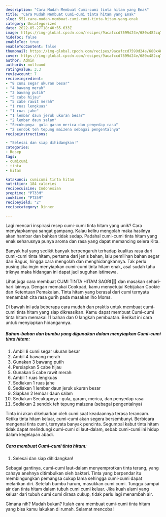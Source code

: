 ```yaml
---
description: "Cara Mudah Membuat Cumi-cumi tinta hitam yang Enak"
title: "Cara Mudah Membuat Cumi-cumi tinta hitam yang Enak"
slug: 551-cara-mudah-membuat-cumi-cumi-tinta-hitam-yang-enak
category: Uncategorized
date: 2022-05-27T18:40:55.633Z
image: https://img-global.cpcdn.com/recipes/9acafccd7599d24e/680x482cq70/cumi-cumi-tinta-hitam-foto-resep-utama.jpg
hideToc: false
enableToc: true
enableTocContent: false
thumbnail: https://img-global.cpcdn.com/recipes/9acafccd7599d24e/680x482cq70/cumi-cumi-tinta-hitam-foto-resep-utama.jpg
cover: https://img-global.cpcdn.com/recipes/9acafccd7599d24e/680x482cq70/cumi-cumi-tinta-hitam-foto-resep-utama.jpg
author: Admin
authorAv: notfound
ratingvalue: 3.3
reviewcount: 7
recipeingredient:
- "8 cumi segar ukuran besar"
- "4 bawang merah"
- "3 bawang putih"
- "5 cabe hijau"
- "5 cabe rawit merah"
- "1 ruas lengkuas"
- "1 ruas jahe"
- "1 lembar daun jeruk ukuran besar"
- "2 lembar daun salam"
- "Secukupnya  gula garam merica dan penyedap rasa"
- "2 sendok teh tepung maizena sebagai pengentalnya"
recipeinstructions:

- "Selesai dan siap dihidangkan!"
categories:
- Resep
tags:
- cumicumi
- tinta
- hitam

katakunci: cumicumi tinta hitam 
nutrition: 184 calories
recipecuisine: Indonesian
preptime: "PT33M"
cooktime: "PT35M"
recipeyield: "2"
recipecategory: Dinner

---
```





Lagi mencari inspirasi resep cumi-cumi tinta hitam yang unik? Cara menyiapkannya sangat gampang. Kalau keliru mengolah maka hasilnya akan hambar dan bahkan tidak sedap. Padahal cumi-cumi tinta hitam yang enak seharusnya punya aroma dan rasa yang dapat memancing selera Kita.





Banyak hal yang sedikit banyak berpengaruh terhadap kualitas rasa dari cumi-cumi tinta hitam, pertama dari jenis bahan, lalu pemilihan bahan segar dan Bagus, hingga cara mengolah dan menghidangkannya. Tak perlu pusing jika ingin menyiapkan cumi-cumi tinta hitam enak,      asal sudah tahu triknya maka hidangan ini dapat jadi suguhan istimewa.














Lihat juga cara membuat CUMI TINTA HITAM SAORI🐙🐙 dan masakan sehari-hari lainnya. Dengan memakai Cookpad, kamu menyetujui Kebijakan Cookie dan Ketentuan Pemakaian. Tinta hitam yang berasal dari cumi ternyata menambah cita rasa gurih pada masakan lho Moms.






Di bawah ini ada beberapa cara mudah dan praktis untuk membuat cumi-cumi tinta hitam yang siap dikreasikan. Kamu dapat membuat Cumi-cumi tinta hitam memakai 11 bahan dan 0 langkah pembuatan. Berikut ini cara untuk menyiapkan hidangannya.

<!--inarticleads1-->

##### Bahan-bahan dan bumbu yang digunakan dalam menyiapkan Cumi-cumi tinta hitam:

1. Ambil 8 cumi segar ukuran besar
1. Ambil 4 bawang merah
1. Gunakan 3 bawang putih
1. Persiapkan 5 cabe hijau
1. Gunakan 5 cabe rawit merah
1. Ambil 1 ruas lengkuas
1. Sediakan 1 ruas jahe
1. Sediakan 1 lembar daun jeruk ukuran besar
1. Siapkan 2 lembar daun salam
1. Sediakan Secukupnya : gula, garam, merica, dan penyedap rasa
1. Sediakan 2 sendok teh tepung maizena (sebagai pengentalnya)


Tinta ini akan dikeluarkan oleh cumi saat keadaannya terasa terancam. Ketika tinta hitam keluar, cumi-cumi akan segera bersembunyi. Berbicara mengenai tinta cumi, ternyata banyak pencinta. Segumpal kabut tinta hitam tidak dapat melindungi cumi-cumi di laut-dalam, sebab cumi-cumi ini hidup dalam kegelapan abadi. 

<!--inarticleads2-->

##### Cara membuat Cumi-cumi tinta hitam:


1. Selesai dan siap dihidangkan!

Sebagai gantinya, cumi-cumi laut-dalam menyemprotkan tinta terang, yang cahaya anehnya ditimbulkan oleh bakteri. Tinta yang berpendar itu membingungkan pemangsa cukup lama sehingga cumi-cumi dapat melarikan diri. Setelah bumbu harum, masukkan cumi cumi. Tunggu sampai air dan tinta hitam dalam tubuh cumi cumi keluar. Jika kuah alami yang keluar dari tubuh cumi cumi dirasa cukup, tidak perlu lagi menambah air. 

Gimana nih? Mudah bukan? Itulah cara membuat cumi-cumi tinta hitam yang bisa kamu lakukan di rumah. Selamat mencoba!
